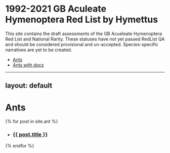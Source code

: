# 1992-2021 GB Aculeate Hymenoptera Red List by Hymettus
This site contains the draft assessments of the GB Acueleate Hymenoptera Red List and National Rarity. These statuses have not yet passed RedList QA and should be considered provisional and un-accepted. Species-specific narratives are yet to be created.

- [Ants](/ant/Cardiocondyla-britteni-iso.-Bolton-2019.md)
- [Ants with docs](/docs/ant/Cardiocondyla-britteni-iso.-Bolton-2019.md)

---
layout: default
---

# Ants

{% for post in site.ant %}
 
<ul>
 
<li>
    <h3>
        <a href="{{ post.url | relative_url }}">
            {{ post.title }}
        </a>
    </h3>
</li>
 
</ul>{% endfor %}